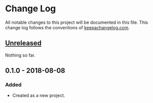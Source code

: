 # Change Log

All notable changes to this project will be documented in this file.
This change log follows the conventions of
[keepachangelog.com](http://keepachangelog.com/).

## [Unreleased][unreleased]

Nothing so far.

## 0.1.0 - 2018-08-08

### Added

- Created as a new project.

[unreleased]: https://github.com/brunchboy/electro/compare/v0.1.0...HEAD
